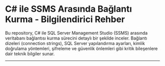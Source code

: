# C# ile SSMS Arasında Bağlantı Kurma - Bilgilendirici Rehber

Bu repository, C# ile SQL Server Management Studio (SSMS) arasında veritabanı bağlantısı kurma sürecini detaylı bir şekilde inceler. Bağlantı dizeleri (connection strings), SQL Server yapılandırma ayarları, kimlik doğrulama yöntemleri, şifreleme ve güvenlik önlemleri gibi kritik bileşenlere dair teknik bilgiler sunar.

---
